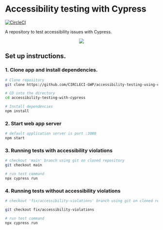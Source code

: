 # Accessibility testing with Cypress

[![CircleCI](https://dl.circleci.com/status-badge/img/gh/mwaz/accessibility-testing-with-cypress/tree/fix%2Faccessibility-violations.svg?style=svg)](https://dl.circleci.com/status-badge/redirect/gh/mwaz/accessibility-testing-with-cypress/tree/fix%2Faccessibility-violations)

A repository to test accessibility issues with Cypress.

<p align="center"><img src="https://avatars3.githubusercontent.com/u/59034516"></p>

## Set up instructions.

### 1. Clone app and install dependencies.

```bash
# Clone repository
git clone https://github.com/CIRCLECI-GWP/accessibility-testing-using-cypress

# CD into the directory
cd accessibility-testing-with-cypress

# Install dependencies
npm install
```

### 2. Start web app server

```bash
# default application server is port :3000
npm start
```

### 3. Running tests with accessibility violations

```bash
# checkout 'main' branch using git on cloned repository
git checkout main

# run test command
npx cypress run

```

### 4. Running tests without accessibility violations

```bash
# checkout 'fix/accessibility-violations' branch using git on cloned repository

git checkout fix/accessibility-violations

# run test command
npx cypress run
```
